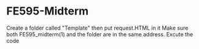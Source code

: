 # FE595-Midterm
Create a folder called "Template" then put request.HTML in it
Make sure both FE595_midterm(1) and the folder are in the same address.
Excute the code
